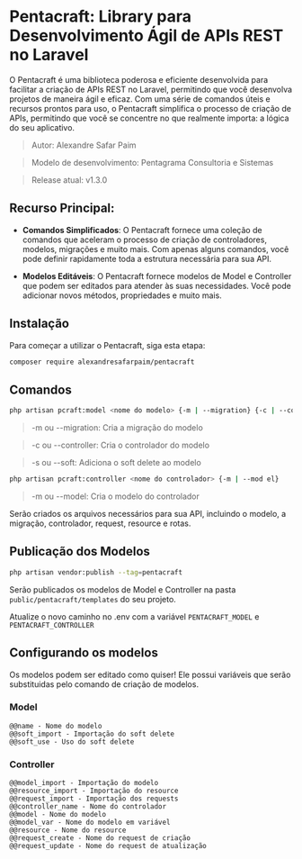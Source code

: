 # Pentacraft: Library para Desenvolvimento Ágil de APIs REST no Laravel

O Pentacraft é uma biblioteca poderosa e eficiente desenvolvida para facilitar a criação de APIs REST no Laravel, permitindo que você desenvolva projetos de maneira ágil e eficaz. Com uma série de comandos úteis e recursos prontos para uso, o Pentacraft simplifica o processo de criação de APIs, permitindo que você se concentre no que realmente importa: a lógica do seu aplicativo.

> Autor: Alexandre Safar Paim

> Modelo de desenvolvimento: Pentagrama Consultoria e Sistemas

> Release atual: v1.3.0


## Recurso Principal:

- **Comandos Simplificados**: O Pentacraft fornece uma coleção de comandos que aceleram o processo de criação de controladores, modelos, migrações e muito mais. Com apenas alguns comandos, você pode definir rapidamente toda a estrutura necessária para sua API.

- **Modelos Editáveis**: O Pentacraft fornece modelos de Model e Controller que podem ser editados para atender às suas necessidades. Você pode adicionar novos métodos, propriedades e muito mais.


## Instalação

Para começar a utilizar o Pentacraft, siga esta etapa:

```bash
composer require alexandresafarpaim/pentacraft
```

## Comandos

```bash
php artisan pcraft:model <nome do modelo> {-m | --migration} {-c | --controller} {-s | --soft}
```
> -m ou --migration: Cria a migração do modelo

> -c ou --controller: Cria o controlador do modelo

> -s ou --soft: Adiciona o soft delete ao modelo

```bash
php artisan pcraft:controller <nome do controlador> {-m | --mod el}
```
> -m ou --model: Cria o modelo do controlador


Serão criados os arquivos necessários para sua API, incluindo o modelo, a migração, controlador, request, resource e rotas.


## Publicação dos Modelos

```bash
php artisan vendor:publish --tag=pentacraft
```

Serão publicados os modelos de Model e Controller na pasta ```public/pentacraft/templates``` do seu projeto.

Atualize o novo caminho no .env com a variável ```PENTACRAFT_MODEL``` e ```PENTACRAFT_CONTROLLER```


## Configurando os modelos

Os modelos podem ser editado como quiser! Ele possui variáveis que serão substituidas pelo comando de criação de modelos.

### Model

```
@@name - Nome do modelo
@@soft_import - Importação do soft delete
@@soft_use - Uso do soft delete
```

### Controller

```
@@model_import - Importação do modelo
@@resource_import - Importação do resource
@@request_import - Importação dos requests
@@controller_name - Nome do controlador 
@@model - Nome do modelo
@@model_var - Nome do modelo em variável
@@resource - Nome do resource
@@request_create - Nome do request de criação
@@request_update - Nome do request de atualização
```
